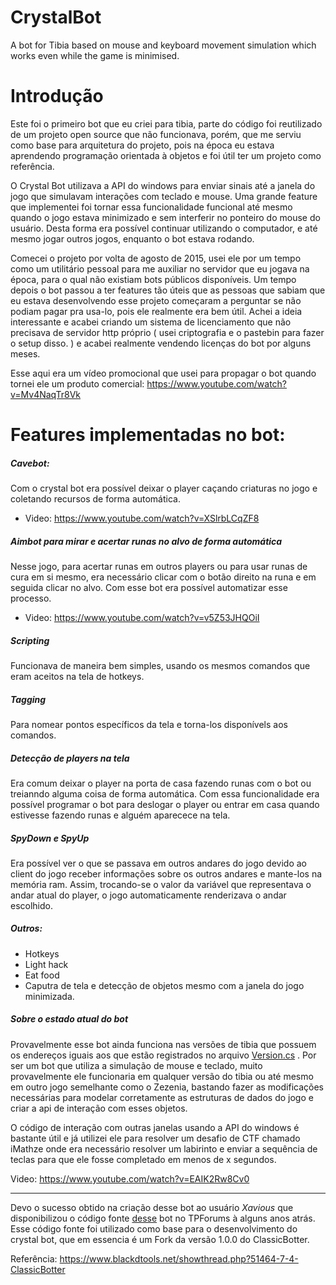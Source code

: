# CrystalBot
A bot for Tibia based on mouse and keyboard movement simulation which works even while the game is minimised.


# Introdução

Este foi o primeiro bot que eu criei para tibia, parte do código foi reutilizado de um projeto open source que não funcionava, porém, que me serviu como base para arquitetura do projeto, pois na época eu estava aprendendo programação orientada à objetos e foi útil ter um projeto como referência.

O Crystal Bot utilizava a API do windows para enviar sinais até a janela do jogo que simulavam interações com teclado e mouse.
Uma grande feature que implementei foi tornar essa funcionalidade funcional até mesmo quando o jogo estava minimizado e sem interferir no ponteiro do mouse do usuário. Desta forma era possível continuar utilizando o computador, e até mesmo jogar outros jogos, enquanto o bot estava rodando.

Comecei o projeto por volta de agosto de 2015, usei ele por um tempo como um utilitário pessoal para me auxiliar no servidor que eu jogava na época, para o qual não existiam bots públicos disponíveis. Um tempo depois o bot passou a ter features tão úteis que as pessoas que sabiam que eu estava desenvolvendo esse projeto começaram a perguntar se não podiam pagar pra usa-lo, pois ele realmente era bem útil. Achei a ideia interessante e acabei criando um sistema de licenciamento que não precisava de servidor http próprio ( usei criptografia e o pastebin para fazer o setup disso. ) e acabei realmente vendendo licenças do bot por alguns meses.

Esse aqui era um vídeo promocional que usei para propagar o bot quando tornei ele um produto comercial: https://www.youtube.com/watch?v=Mv4NaqTr8Vk


# Features implementadas no bot:
##### Cavebot:

Com o crystal bot era possível deixar o player caçando criaturas no jogo e coletando recursos de forma automática.

  * Video: https://www.youtube.com/watch?v=XSlrbLCqZF8

##### Aimbot para mirar e acertar runas no alvo de forma automática

Nesse jogo, para acertar runas em outros players ou para usar runas de cura em si mesmo, era necessário clicar com o botão direito na runa e em seguida clicar no alvo. Com esse bot era possível automatizar esse processo.

  * Video: https://www.youtube.com/watch?v=v5Z53JHQOiI
  
##### Scripting 
Funcionava de maneira bem simples, usando os mesmos comandos que eram aceitos na tela de hotkeys.

##### Tagging 
Para nomear pontos específicos da tela e torna-los disponívels aos comandos.

##### Detecção de players na tela
Era comum deixar o player na porta de casa fazendo runas com o bot ou treianndo alguma coisa de forma automática. Com essa funcionalidade era possível programar o bot para deslogar o player ou entrar em casa quando estivesse fazendo runas e alguém aparecece na tela.

##### SpyDown e SpyUp 
Era possível ver o que se passava em outros andares do jogo devido ao client do jogo receber informações sobre os outros andares e mante-los na memória ram. Assim, trocando-se o valor da variável que representava o andar atual do player, o jogo automaticamente renderizava o andar escolhido.

##### Outros:
* Hotkeys
* Light hack
* Eat food
* Caputra de tela e detecção de objetos mesmo com a janela do jogo minimizada.

##### Sobre o estado atual do bot

Provavelmente esse bot ainda funciona nas versões de tibia que possuem os endereços iguais aos que estão registrados no arquivo [Version.cs](https://github.com/PimentelM/CrystalBot/blob/master/ClassicBotter/Addresses/Version.cs) . Por ser um bot que utiliza a simulação de mouse e teclado, muito provavelmente ele funcionaria em qualquer versão do tibia ou até mesmo em outro jogo semelhante como o Zezenia, bastando fazer as modificações necessárias para modelar corretamente as estruturas de dados do jogo e criar a api de interação com esses objetos.

O código de interação com outras janelas usando a API do windows é bastante útil e já utilizei ele para resolver um desafio de CTF chamado iMathze onde era necessário resolver um labirinto e enviar a sequência de teclas para que ele fosse completado em menos de x segundos.

Video: https://www.youtube.com/watch?v=EAIK2Rw8Cv0


---

Devo o sucesso obtido na criação desse bot ao usuário *Xavious* que disponibilizou o código fonte [desse](https://github.com/PimentelM/ClassicBotter) bot no TPForums à alguns anos atrás. Esse código fonte foi utilizado como base para o desenvolvimento do crystal bot, que em essencia é um Fork da versão 1.0.0 do ClassicBotter.

Referência: https://www.blackdtools.net/showthread.php?51464-7-4-ClassicBotter


